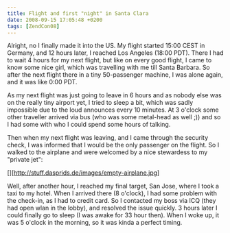 ```yaml
---
title: Flight and first "night" in Santa Clara
date: 2008-09-15 17:05:48 +0200
tags: [ZendCon08]
---
```


Alright, no I finally made it into the US. My flight started 15:00 CEST in Germany, and 12 hours later, I reached Los Angeles (18:00 PDT). There I had to wait 4 hours for my next flight, but like on every good flight, I came to know some nice girl, which was travelling with me till Santa Barbara. So after the next flight there in a tiny 50-passenger machine, I was alone again, and it was like 0:00 PDT.

As my next flight was just going to leave in 6 hours and as nobody else was on the really tiny airport yet, I tried to sleep a bit, which was sadly impossible due to the loud announces every 10 minutes.  At 3 o'clock some other traveller arrived via bus (who was some metal-head as well ;)) and so I had some with who I could spend some hours of talking.

Then when my next flight was leaving, and I came through the security check, I was informed that I would be the only passenger on the flight. So I walked to the airplane and were welcomed by a nice stewardess to my "private jet":

[][http://stuff.dasprids.de/images/empty-airplane.jpg]

Well, after another hour, I reached my final target, San Jose, where I took a taxi to my hotel. When I arrived there (8 o'clock), I had some problem with the check-in, as I had to credit card. So I contacted my boss via ICQ (they had open wlan in the lobby), and resolved the issue quickly. 3 hours later I could finally go to sleep (I was awake for 33 hour then). When I woke up, it was 5 o'clock in the morning, so it was kinda a perfect timing.